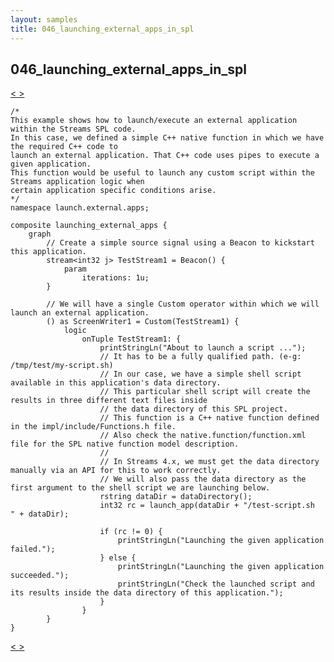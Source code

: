 ```yaml
---
layout: samples
title: 046_launching_external_apps_in_spl
---
```


## 046_launching_external_apps_in_spl

<div class="sampleNav"><a class="button" href="../045_file_source_using_spl_custom_operator_file_source_using_spl_custom_operator.spl/"> < </a><a class="button" href="../047_streams_host_tags_at_work_streams_host_tags_at_work.spl/"> > </a>
</div>

~~~~~~
/*
This example shows how to launch/execute an external application within the Streams SPL code.
In this case, we defined a simple C++ native function in which we have the required C++ code to
launch an external application. That C++ code uses pipes to execute a given application.
This function would be useful to launch any custom script within the Streams application logic when
certain application specific conditions arise.
*/
namespace launch.external.apps;

composite launching_external_apps {
	graph
		// Create a simple source signal using a Beacon to kickstart this application.
		stream<int32 j> TestStream1 = Beacon() {
			param
				iterations: 1u;
		}

		// We will have a single Custom operator within which we will launch an external application.		
		() as ScreenWriter1 = Custom(TestStream1) {
			logic
				onTuple TestStream1: {
					printStringLn("About to launch a script ...");
					// It has to be a fully qualified path. (e-g: /tmp/test/my-script.sh)
					// In our case, we have a simple shell script available in this application's data directory.
					// This particular shell script will create the results in three different text files inside
					// the data directory of this SPL project.
					// This function is a C++ native function defined in the impl/include/Functions.h file.
					// Also check the native.function/function.xml file for the SPL native function model description.
					//
					// In Streams 4.x, we must get the data directory manually via an API for this to work correctly.
					// We will also pass the data directory as the first argument to the shell script we are launching below.
					rstring dataDir = dataDirectory();
					int32 rc = launch_app(dataDir + "/test-script.sh   " + dataDir);
					
					if (rc != 0) {
						printStringLn("Launching the given application failed.");
					} else {
						printStringLn("Launching the given application succeeded.");
						printStringLn("Check the launched script and its results inside the data directory of this application.");
					}
				}
		}
}

~~~~~~

<div class="sampleNav"><a class="button" href="../045_file_source_using_spl_custom_operator_file_source_using_spl_custom_operator.spl/"> < </a><a class="button" href="../047_streams_host_tags_at_work_streams_host_tags_at_work.spl/"> > </a>
</div>

